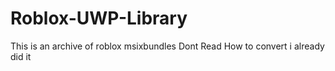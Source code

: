 # Roblox-UWP-Library
This is an archive of roblox msixbundles Dont Read How to convert i already did it
